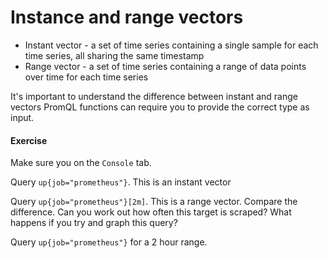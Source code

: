 # Instance and range vectors

* Instant vector - a set of time series containing a single sample for each time series, all sharing the same timestamp
* Range vector - a set of time series containing a range of data points over time for each time series

It's important to understand the difference between instant and range vectors PromQL functions can require you to provide the correct type as input.

#### Exercise

Make sure you on the `Console` tab.

Query `up{job="prometheus"}`. This is an instant vector

Query `up{job="prometheus"}[2m]`. This is a range vector. Compare the difference. Can you work out how often this target is scraped? What happens if you try and graph this query?

Query `up{job="prometheus"}` for a 2 hour range.
